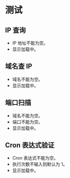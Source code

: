 # 测试

## IP 查询

* IP 地址不能为空。
* 显示加载中。

## 域名查 IP

* 域名不能为空。
* 显示加载中。

## 端口扫描

* 域名不能为空。
* 端口不能为空。
* 显示加载中。

## Cron 表达式验证

* Cron 表达式不能为空。
* 执行次数不输入则默认为 1。
* 显示加载中。